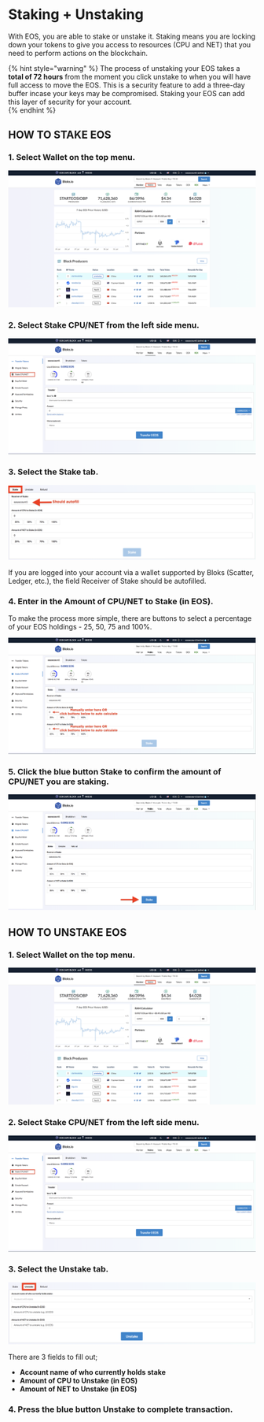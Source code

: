 # Staking + Unstaking

With EOS, you are able to stake or unstake it. Staking means you are locking down your tokens to give you access to resources \(CPU and NET\) that you need to perform actions on the blockchain. 

{% hint style="warning" %}
The process of unstaking your EOS takes a **total of 72 hours** from the moment you click unstake to when you will have full access to move the EOS. This is a security feature to add a three-day buffer incase your keys may be compromised. Staking your EOS can add this layer of security for your account.  
{% endhint %}

## HOW TO STAKE EOS

### 1. Select **Wallet** on the top menu.

![](../.gitbook/assets/image%20%2812%29.png)

### 2. Select **Stake CPU/NET** from the left side menu.

![](../.gitbook/assets/image%20%2848%29.png)

### 3. Select the Stake tab.

![](../.gitbook/assets/image%20%2818%29.png)

If you are logged into your account via a wallet supported by Bloks \(Scatter, Ledger, etc.\), the field Receiver of Stake should be autofilled.

### 4. Enter in the **Amount of CPU/NET to Stake \(in EOS\).**

To make the process more simple, there are buttons to select a percentage of your EOS holdings - 25, 50, 75 and 100%.

![](../.gitbook/assets/image%20%2815%29.png)

### 5. Click the blue button Stake to confirm the amount of CPU/NET you are staking.

![](../.gitbook/assets/image%20%2830%29.png)

## HOW TO UNSTAKE EOS

### 1. Select **Wallet** on the top menu.

![](../.gitbook/assets/image%20%2812%29.png)

### 2. Select **Stake CPU/NET** from the left side menu.

![](../.gitbook/assets/image%20%2848%29.png)

### 3. Select the Unstake tab.

![](../.gitbook/assets/image%20%2825%29.png)

There are 3 fields to fill out;

* **Account name of who currently holds stake** 
* **Amount of CPU to Unstake \(in EOS\)** 
* **Amount of NET to Unstake \(in EOS\)**  

### 4. Press the blue button Unstake to complete transaction.





